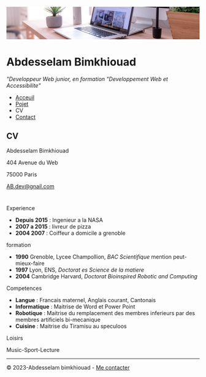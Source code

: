 ![image](img/desk-banner.jpg)

# Abdesselam Bimkhiouad

_"Developpeur Web junior, en formation "Developpement Web et Accessibilite"_


- [Acceuil](README.md)
- [Pojet](projet.md)
- CV
- [Contact](contact.md)

## CV
Abdesselam Bimkhiouad

404 Avenue du Web

75000 Paris

AB.dev@gnail.com
#
Experience
- **Depuis 2015** : Ingenieur a la NASA
- **2007 a 2015** : livreur de pizza
- **2004  2007** : Coiffeur a domicile a grenoble

formation
- **1990** Grenoble, Lycee Champollion, _BAC Scientifique_ mention peut-mieux-faire
- **1997** Lyon, ENS, _Doctorat es Science de la matiere_
- **2004** Cambridge Harvard, _Doctorat Bioinspired Robotic and Computing_

Competences
- **Langue** : Francais maternel, Anglais courant, Cantonais
- **Informatique** : Maitrise de Word et Power Point
- **Robotique** : Maitrise du remplacement des membres inferieurs par des membres artificiels bi-mecanique
- **Cuisine** : Maitrise du Tiramisu au speculoos

Loisirs

Music-Sport-Lecture

---
© 2023-Abdesselam bimkhiouad - [Me contacter](contact.md)
